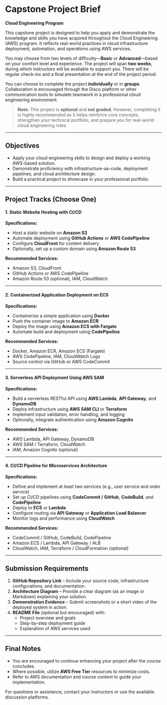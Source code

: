 # Capstone Project Brief  
**Cloud Engineering Program**

This capstone project is designed to help you apply and demonstrate the knowledge and skills you have acquired throughout the Cloud Engineering (AWS) program. It reflects real-world practices in cloud infrastructure deployment, automation, and operations using AWS services.

You may choose from two levels of difficulty—**Basic** or **Advanced**—based on your comfort level and experience. The project will span **two weeks**, during which instructors will be available to support you. There will be regular check-ins and a final presentation at the end of the project period.

You can choose to complete the project **individually** or in **groups**. Collaboration is encouraged through the Disco platform or other communication tools to simulate teamwork in a professional cloud engineering environment.

> **Note:** This project is **optional** and **not graded**. However, completing it is highly recommended as it helps reinforce core concepts, strengthen your technical portfolio, and prepare you for real-world cloud engineering roles.

---

## Objectives

- Apply your cloud engineering skills to design and deploy a working AWS-based solution.
- Demonstrate proficiency with infrastructure-as-code, deployment pipelines, and cloud architecture design.
- Build a practical project to showcase in your professional portfolio.

---

## Project Tracks (Choose One)

#### 1. Static Website Hosting with CI/CD

**Specifications:**

- Host a static website on **Amazon S3**
- Automate deployment using **GitHub Actions** or **AWS CodePipeline**
- Configure **CloudFront** for content delivery
- Optionally, set up a custom domain using **Amazon Route 53**

**Recommended Services:**

- Amazon S3, CloudFront  
- GitHub Actions or AWS CodePipeline  
- Amazon Route 53 (optional), IAM, CloudWatch

---

#### 2. Containerized Application Deployment on ECS

**Specifications:**

- Containerize a simple application using **Docker**
- Push the container image to **Amazon ECR**
- Deploy the image using **Amazon ECS with Fargate**
- Automate build and deployment using **CodePipeline**

**Recommended Services:**

- Docker, Amazon ECR, Amazon ECS (Fargate)  
- AWS CodePipeline, IAM, CloudWatch Logs  
- Source control via GitHub or AWS CodeCommit

---

#### 3. Serverless API Deployment Using AWS SAM

**Specifications:**

- Build a serverless RESTful API using **AWS Lambda**, **API Gateway**, and **DynamoDB**
- Deploy infrastructure using **AWS SAM CLI** or **Terraform**
- Implement input validation, error handling, and logging
- Optionally, integrate authentication using **Amazon Cognito**

**Recommended Services:**

- AWS Lambda, API Gateway, DynamoDB  
- AWS SAM / Terraform, CloudWatch  
- IAM, Amazon Cognito (optional)

---

#### 4. CI/CD Pipeline for Microservices Architecture

**Specifications:**

- Define and implement at least two services (e.g., user service and order service)
- Set up CI/CD pipelines using **CodeCommit / GitHub**, **CodeBuild**, and **CodePipeline**
- Deploy to **ECS** or **Lambda**
- Configure routing via **API Gateway** or **Application Load Balancer**
- Monitor logs and performance using **CloudWatch**

**Recommended Services:**

- CodeCommit / GitHub, CodeBuild, CodePipeline  
- Amazon ECS / Lambda, API Gateway / ALB  
- CloudWatch, IAM, Terraform / CloudFormation (optional)

---

## Submission Requirements

1. **GitHub Repository Link** – Include your source code, infrastructure configurations, and documentation.
2. **Architecture Diagram** – Provide a clear diagram (as an image or Markdown) explaining your solution.
3. **Demonstration Evidence** – Submit screenshots or a short video of the deployed system in action.
4. **README File** (optional but encouraged) with:
   - Project overview and goals
   - Step-by-step deployment guide
   - Explanation of AWS services used

---

## Final Notes

- You are encouraged to continue enhancing your project after the course concludes.
- Where possible, utilize **AWS Free Tier** resources to minimize costs.
- Refer to AWS documentation and course content to guide your implementation.

For questions or assistance, contact your instructors or use the available discussion platforms.
